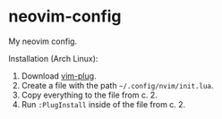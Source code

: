 # neovim-config

My neovim config.

Installation (Arch Linux):
1. Download [vim-plug](https://github.com/junegunn/vim-plug).
2. Create a file with the path `~/.config/nvim/init.lua`.
3. Copy everything to the file from c. 2.
4. Run `:PlugInstall` inside of the file from c. 2.
